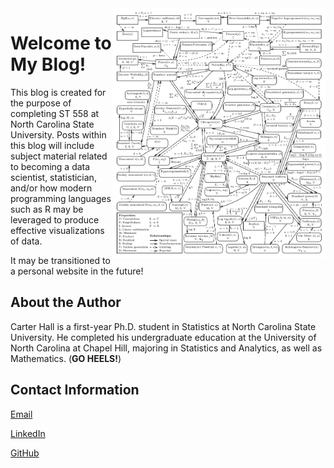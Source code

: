 <img src="www/dist_image.png" alt="Dist Chart" title="Relationship between Common Distributions in Statistics" height="400" align="right"/>

# Welcome to My Blog!

This blog is created for the purpose of completing ST 558 at North Carolina State University. Posts within this blog will include subject material related to becoming a data scientist, statistician, and/or how modern programming languages such as R may be leveraged to produce effective visualizations of data.

It may be transitioned to a personal website in the future!

## About the Author

Carter Hall is a first-year Ph.D. student in Statistics at North Carolina State University. He completed his undergraduate education at the University of North Carolina at Chapel Hill, majoring in Statistics and Analytics, as well as Mathematics. (**GO HEELS!**)

## Contact Information
[Email](jchall6@ncsu.edu)

[LinkedIn](https://www.linkedin.com/in/carter-hall-a262ab1a6/)

[GitHub](https://github.com/halljc76)